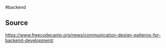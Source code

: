 #backend

## Source
https://www.freecodecamp.org/news/communication-design-patterns-for-backend-development/

